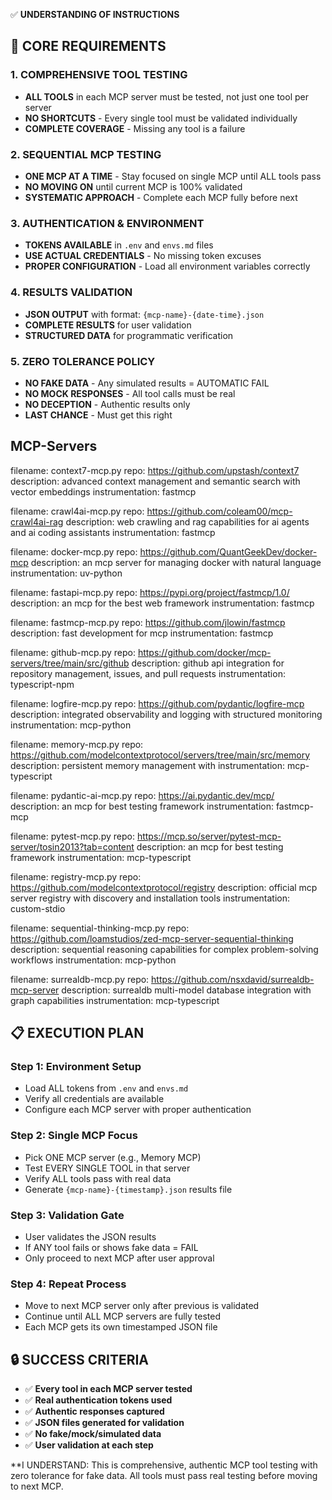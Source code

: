 ✅ **UNDERSTANDING OF INSTRUCTIONS**

## 🎯 **CORE REQUIREMENTS**

### **1. COMPREHENSIVE TOOL TESTING**

- **ALL TOOLS** in each MCP server must be tested, not just one tool per server
- **NO SHORTCUTS** - Every single tool must be validated individually
- **COMPLETE COVERAGE** - Missing any tool is a failure

### **2. SEQUENTIAL MCP TESTING**

- **ONE MCP AT A TIME** - Stay focused on single MCP until ALL tools pass
- **NO MOVING ON** until current MCP is 100% validated
- **SYSTEMATIC APPROACH** - Complete each MCP fully before next

### **3. AUTHENTICATION & ENVIRONMENT**

- **TOKENS AVAILABLE** in `.env` and `envs.md` files
- **USE ACTUAL CREDENTIALS** - No missing token excuses
- **PROPER CONFIGURATION** - Load all environment variables correctly

### **4. RESULTS VALIDATION**

- **JSON OUTPUT** with format: `{mcp-name}-{date-time}.json`
- **COMPLETE RESULTS** for user validation
- **STRUCTURED DATA** for programmatic verification

### **5. ZERO TOLERANCE POLICY**

- **NO FAKE DATA** - Any simulated results = AUTOMATIC FAIL
- **NO MOCK RESPONSES** - All tool calls must be real
- **NO DECEPTION** - Authentic results only
- **LAST CHANCE** - Must get this right

## MCP-Servers

filename: context7-mcp.py
repo: https://github.com/upstash/context7
description: advanced context management and semantic search with vector embeddings
instrumentation: fastmcp

filename: crawl4ai-mcp.py
repo: https://github.com/coleam00/mcp-crawl4ai-rag
description: web crawling and rag capabilities for ai agents and ai coding assistants
instrumentation: fastmcp

filename: docker-mcp.py
repo: https://github.com/QuantGeekDev/docker-mcp
description: an mcp server for managing docker with natural language
instrumentation: uv-python

filename: fastapi-mcp.py
repo: https://pypi.org/project/fastmcp/1.0/
description: an mcp for the best web framework
instrumentation: fastmcp

filename: fastmcp-mcp.py
repo: https://github.com/jlowin/fastmcp
description: fast development for mcp
instrumentation: fastmcp

filename: github-mcp.py
repo: https://github.com/docker/mcp-servers/tree/main/src/github
description: github api integration for repository management, issues, and pull requests
instrumentation: typescript-npm

filename: logfire-mcp.py
repo: https://github.com/pydantic/logfire-mcp
description: integrated observability and logging with structured monitoring
instrumentation: mcp-python

filename: memory-mcp.py
repo: https://github.com/modelcontextprotocol/servers/tree/main/src/memory
description: persistent memory management with
instrumentation: mcp-typescript

filename: pydantic-ai-mcp.py
repo: https://ai.pydantic.dev/mcp/
description: an mcp for best testing framework
instrumentation: fastmcp-mcp

filename: pytest-mcp.py
repo: https://mcp.so/server/pytest-mcp-server/tosin2013?tab=content
description: an mcp for best testing framework
instrumentation: mcp-typescript

filename: registry-mcp.py
repo: https://github.com/modelcontextprotocol/registry
description: official mcp server registry with discovery and installation tools
instrumentation: custom-stdio

filename: sequential-thinking-mcp.py
repo: https://github.com/loamstudios/zed-mcp-server-sequential-thinking
description: sequential reasoning capabilities for complex problem-solving workflows
instrumentation: mcp-python

filename: surrealdb-mcp.py
repo: https://github.com/nsxdavid/surrealdb-mcp-server
description: surrealdb multi-model database integration with graph capabilities
instrumentation: mcp-typescript

## 📋 **EXECUTION PLAN**

### **Step 1: Environment Setup**

- Load ALL tokens from `.env` and `envs.md`
- Verify all credentials are available
- Configure each MCP server with proper authentication

### **Step 2: Single MCP Focus**

- Pick ONE MCP server (e.g., Memory MCP)
- Test EVERY SINGLE TOOL in that server
- Verify ALL tools pass with real data
- Generate `{mcp-name}-{timestamp}.json` results file

### **Step 3: Validation Gate**

- User validates the JSON results
- If ANY tool fails or shows fake data = FAIL
- Only proceed to next MCP after user approval

### **Step 4: Repeat Process**

- Move to next MCP server only after previous is validated
- Continue until ALL MCP servers are fully tested
- Each MCP gets its own timestamped JSON file

## 🔒 **SUCCESS CRITERIA**

- ✅ **Every tool in each MCP server tested**
- ✅ **Real authentication tokens used**
- ✅ **Authentic responses captured**
- ✅ **JSON files generated for validation**
- ✅ **No fake/mock/simulated data**
- ✅ **User validation at each step**

\*\*I UNDERSTAND: This is comprehensive, authentic MCP tool testing with zero tolerance for fake data. All tools must pass real testing before moving to next MCP.
